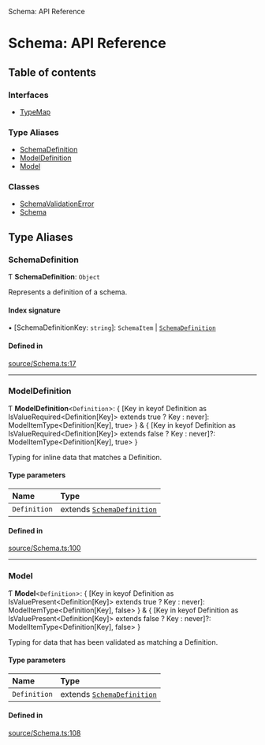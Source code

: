 Schema: API Reference

# Schema: API Reference

## Table of contents

### Interfaces

- [TypeMap](interfaces/TypeMap.md)

### Type Aliases

- [SchemaDefinition](README.md#schemadefinition)
- [ModelDefinition](README.md#modeldefinition)
- [Model](README.md#model)

### Classes

- [SchemaValidationError](classes/SchemaValidationError.md)
- [Schema](classes/Schema.md)

## Type Aliases

### SchemaDefinition

Ƭ **SchemaDefinition**: `Object`

Represents a definition of a schema.

#### Index signature

▪ [SchemaDefinitionKey: `string`]: `SchemaItem` \| [`SchemaDefinition`](README.md#schemadefinition)

#### Defined in

[source/Schema.ts:17](https://github.com/JeremyBankes/schema/blob/f47f170/source/Schema.ts#L17)

___

### ModelDefinition

Ƭ **ModelDefinition**<`Definition`\>: { [Key in keyof Definition as IsValueRequired<Definition[Key]\> extends true ? Key : never]: ModelItemType<Definition[Key], true\> } & { [Key in keyof Definition as IsValueRequired<Definition[Key]\> extends false ? Key : never]?: ModelItemType<Definition[Key], true\> }

Typing for inline data that matches a Definition.

#### Type parameters

| Name | Type |
| :------ | :------ |
| `Definition` | extends [`SchemaDefinition`](README.md#schemadefinition) |

#### Defined in

[source/Schema.ts:100](https://github.com/JeremyBankes/schema/blob/f47f170/source/Schema.ts#L100)

___

### Model

Ƭ **Model**<`Definition`\>: { [Key in keyof Definition as IsValuePresent<Definition[Key]\> extends true ? Key : never]: ModelItemType<Definition[Key], false\> } & { [Key in keyof Definition as IsValuePresent<Definition[Key]\> extends false ? Key : never]?: ModelItemType<Definition[Key], false\> }

Typing for data that has been validated as matching a Definition.

#### Type parameters

| Name | Type |
| :------ | :------ |
| `Definition` | extends [`SchemaDefinition`](README.md#schemadefinition) |

#### Defined in

[source/Schema.ts:108](https://github.com/JeremyBankes/schema/blob/f47f170/source/Schema.ts#L108)
